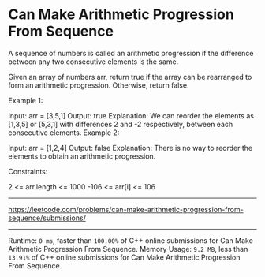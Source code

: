 # Can Make Arithmetic Progression From Sequence

A sequence of numbers is called an arithmetic progression if the difference between any two consecutive elements is the same.

Given an array of numbers arr, return true if the array can be rearranged to form an arithmetic progression. Otherwise, return false.

 

Example 1:

Input: arr = [3,5,1]
Output: true
Explanation: We can reorder the elements as [1,3,5] or [5,3,1] with differences 2 and -2 respectively, between each consecutive elements.
Example 2:

Input: arr = [1,2,4]
Output: false
Explanation: There is no way to reorder the elements to obtain an arithmetic progression.
 

Constraints:

2 <= arr.length <= 1000
-106 <= arr[i] <= 106

---

https://leetcode.com/problems/can-make-arithmetic-progression-from-sequence/submissions/

---

Runtime: `0 ms`, faster than `100.00%` of C++ online submissions for Can Make Arithmetic Progression From Sequence.
Memory Usage: `9.2 MB`, less than `13.91%` of C++ online submissions for Can Make Arithmetic Progression From Sequence.

